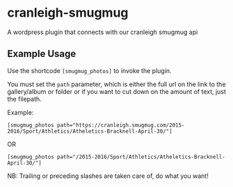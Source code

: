 # cranleigh-smugmug
A wordpress plugin that connects with our cranleigh smugmug api

## Example Usage
Use the shortcode `[smugmug_photos]` to invoke the plugin. 

You must set the `path` parameter, which is either the full url on the link to the gallery/album or folder or if you want to cut down on the amount of text, just the filepath.

Example:
```
[smugmug_photos path="https://cranleigh.smugmug.com/2015-2016/Sport/Athletics/Atheletics-Bracknell-April-30/"]
```
OR
```
[smugmug_photos path="/2015-2016/Sport/Athletics/Atheletics-Bracknell-April-30/"]
```

NB: Trailing or preceding slashes are taken care of, do what you want!